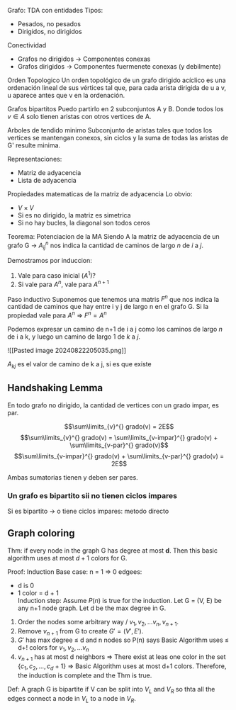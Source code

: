 Grafo: TDA con entidades
Tipos:
* Pesados, no pesados
* Dirigidos, no dirigidos

Conectividad
* Grafos no dirigidos -> Componentes conexas
* Grafos dirigidos -> Componentes fuermenete conexas (y debilmente)

Orden Topologico
Un orden topológico de un grafo dirigido acíclico es una ordenación lineal de sus vértices tal que, para cada arista dirigida de u a v, u aparece antes que v en la ordenación.

Grafos bipartitos
Puedo partirlo en 2 subconjuntos A y B. Donde todos los $v \in A$ solo tienen aristas con otros vertices de A.

Arboles de tendido minimo
Subconjunto de aristas tales que todos los vertices se mantengan conexos, sin ciclos y la suma de todas las aristas de G' resulte minima.

Representaciones:
* Matriz de adyacencia
* Lista de adyacencia

Propiedades matematicas de la matriz de adyacencia
Lo obvio:
* $V \times V$
* Si es no dirigido, la matriz es simetrica
* Si no hay bucles, la diagonal son todos ceros

Teorema: Potenciacion de la MA
Siendo A la matriz de adyacencia de un grafo G -> $A^n_{ij}$ nos indica la cantidad de caminos de largo $n$ de $i$ a $j$.

Demostramos por induccion:
1. Vale para caso inicial ($A^1$)?
2. Si vale para $A^n$, vale para $A^{n+1}$

Paso inductivo
Suponemos que tenemos una matris $F^n$ que nos indica la cantidad de caminos que hay entre i y j de largo n en el grafo G.
Si la propiedad vale para $A^n$ => $F^n = A^n$

Podemos expresar un camino de n+1 de i a j como los caminos de largo $n$ de i a k, y luego un camino de largo 1 de $k$ a $j$.

![[Pasted image 20240822205035.png]]

$A_{kj}$ es el valor de camino de k a j, si es que existe

## Handshaking Lemma
En todo grafo no dirigido, la cantidad de vertices con un grado impar, es par.

$$\sum\limits_{v}^{} grado(v) = 2E$$
$$\sum\limits_{v}^{} grado(v) = \sum\limits_{v-impar}^{} grado(v) + \sum\limits_{v-par}^{} grado(v)$$
$$\sum\limits_{v-impar}^{} grado(v) + \sum\limits_{v-par}^{} grado(v) = 2E$$

Ambas sumatorias tienen y deben ser pares.

### Un grafo es bipartito sii no tienen ciclos impares
Si es bipartito -> o tiene ciclos impares: metodo directo


## Graph coloring

Thm: if every node in the graph G has degree at most **d**. Then this basic algorithm uses at most $d+1$ colors for G.

Proof: Induction
Base case: n = 1 => 0 edgees:
* d is 0
* 1 color = d + 1  
Induction step: Assume $P(n)$ is true for the induction. Let G = (V, E) be any n+1 node graph. Let d be the max degree in G.
1. Order the nodes some arbitrary way / $v_1, v_2, \dots v_n, v_{n+1}$.
2. Remove $v_{n+1}$ from G to create $G'=(V',E')$.
3. $G'$ has max degree $\leq$  d and n nodes so P(n) says Basic Algorithm uses $\leq$ d+! colors for $v_1, v_2, \dots v_n$
4. $v_{n+1}$ has at most d neighbors => There exist at leas one color in the set $\{c_1, c_2, \dots , c_d+1\}$ => Basic Algorithm uses at most d+1 colors. 
Therefore, the induction is complete and the Thm is true.

Def: A graph G is bipartite if V can be split into $V_L$ and $V_R$ so thta all the edges connect a node in $V_L$ to a node in $V_R$.